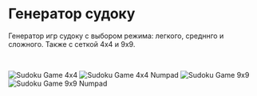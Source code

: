 # Генератор судоку
Генератор игр судоку с выбором режима: легкого, средннго и сложного. Также с сеткой 4х4 и 9х9.

<br />

![Sudoku Game 4x4]()
![Sudoku Game 4x4 Numpad](https://raw.githubusercontent.com/nayanbunny/Sudoku-CSharp/main/src/images/sudoku-4x4-numpad.png)
![Sudoku Game 9x9](https://raw.githubusercontent.com/nayanbunny/Sudoku-CSharp/main/src/images/sudoku-9x9.png)
![Sudoku Game 9x9 Numpad](https://raw.githubusercontent.com/nayanbunny/Sudoku-CSharp/main/src/images/sudoku-9x9-numpad.png)
<br />
